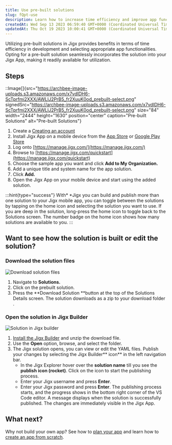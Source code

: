 ```yaml
---
title: Use pre-built solutions
slug: fQpt-use
description: Learn how to increase time efficiency and improve app functionality in Jigx with pre-built solutions. This document offers step-by-step instructions on creating an account, installing the Jigx App, and adding pre-built solutions to your organization's app
createdAt: Wed Sep 13 2023 06:59:40 GMT+0000 (Coordinated Universal Time)
updatedAt: Thu Oct 19 2023 10:00:41 GMT+0000 (Coordinated Universal Time)
---
```


Utilizing pre-built solutions in Jigx provides benefits in terms of time efficiency in development and selecting appropriate app functionalities. Opting for a pre-built solution seamlessly incorporates the solution into your Jigx App, making it readily available for utilization.

## Steps

::Image[]{src="https://archbee-image-uploads.s3.amazonaws.com/x7vdIDH6-ScTprfmi2XXX/AWLlJ2PrB5_fr2XuuK0od_prebuilt-select.png" signedSrc="https://archbee-image-uploads.s3.amazonaws.com/x7vdIDH6-ScTprfmi2XXX/AWLlJ2PrB5_fr2XuuK0od_prebuilt-select.png" size="84" width="2444" height="1630" position="center" caption="Pre-built Solutions" alt="Pre-built Solutions"}

1. Create a [Creating an account](<./Creating an account.md>)
2. Install Jigx App on a mobile device from the <a href="https://apps.apple.com/app/jigx/id1495596537" target="_blank">App Store</a> or <a href="https://play.google.com/store/apps/details?id=com.jigx.android" target="_blank">Google Play Store</a>
3. Log onto [https://manage.jigx.com/](https://manage.jigx.com/)
4. Browse to [https://manage.jigx.com/quickstart](https://manage.jigx.com/quickstart)
5. Choose the sample app you want and click **Add to My Organization.**
6. Add a unique title and system name for the app solution.
7. Click **Add.**
8. Open the Jigx App on your mobile device and start using the added solution.

:::hint{type="success"}
&#x20;With* *Jigx you can build and publish more than one solution to your Jigx mobile app, you can toggle between the solutions by tapping on the home icon and selecting the solution you want to use. If you are deep in the solution, long-press the home icon to toggle back to the Solutions screen. The number badge on the home icon shows how many solutions are available to you. &#x20;
:::

## Want to see how the solution is built or edit the solution?

### Download the solution files

![Download solution files](https://archbee-image-uploads.s3.amazonaws.com/x7vdIDH6-ScTprfmi2XXX/AyPHsMj91cvVuhx_TMoMf_pre-built-solution.png "Download solution files")

1. Navigate to **Solutions.**&#x20;
2. Click on the prebuilt solution.
3. Press the **Download Solution **button at the top of the Solutions Details screen. The solution downloads as a zip to your download folder .

### Open the solution in Jigx Builder

![Solution in Jigx builder](https://archbee-image-uploads.s3.amazonaws.com/x7vdIDH6-ScTprfmi2XXX/FdL1FqTa3Zn5CSuHxa-we_pre-built-yaml.png "Solution in Jigx builder")

1. [Install the Jigx Builder](<./Install the Jigx Builder.md>) and unzip the download file.
2. Use the **Open** option, browse, and select the folder.
3. The Jigx solution opens, you can view or edit the YAML files. Publish your changes by selecting the Jigx Builder** icon** in the left navigation bar.
   - In the Jigx Explorer hover over the **solution name** till you see the **publish** **icon (rocket)**. Click on the icon to start the publishing process.&#x20;
   - Enter your Jigx username and press **Enter**.
   - Enter your Jigx password and press **Enter**. The publishing process starts, and the progress shows in the bottom right corner of the VS Code editor. A message displays when the solution is successfully published. The changes are immediately visible in the Jigx App. &#x20;

## What next?

Why not build your own app? See how to [plan your app](<./Planning your app.md>) and learn how to [create an app from scratch](<./Create an app from scratch.md>).



